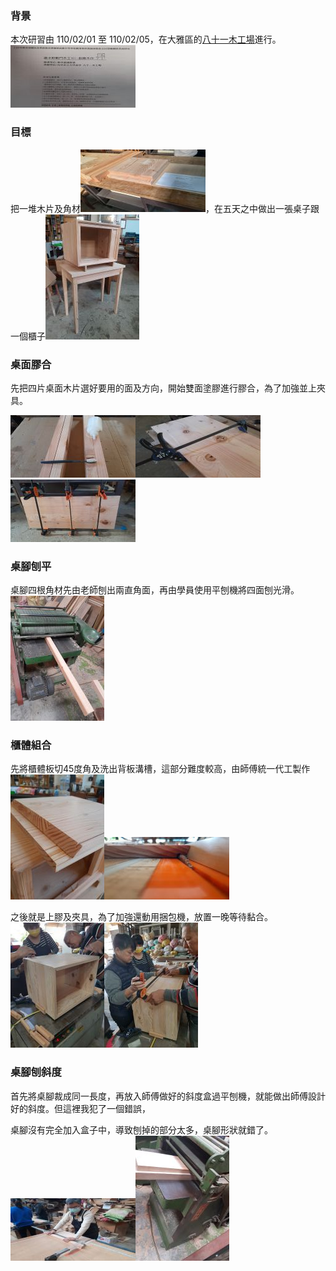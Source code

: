 ### 背景
本次研習由 110/02/01 至 110/02/05，在大雅區的[八十一木工場](https://zh-tw.facebook.com/81woodfan)進行。
![研習手冊](1-1.jpg)
### 目標
把一堆木片及角材![原料](1-2.jpg)，在五天之中做出一張桌子跟一個櫃子![成品](1-3.jpg)
### 桌面膠合
先把四片桌面木片選好要用的面及方向，開始雙面塗膠進行膠合，為了加強並上夾具。

![桌面1](桌面1.jpg)![桌面2](桌面2.jpg)![桌面3](桌面3.jpg)
### 桌腳刨平
桌腳四根角材先由老師刨出兩直角面，再由學員使用平刨機將四面刨光滑。![桌腳1](桌腳1.jpg)

### 櫃體組合
先將櫃體板切45度角及洗出背板溝槽，這部分難度較高，由師傅統一代工製作![櫃體1](櫃體1.jpg)![櫃體2](櫃體2.jpg)

之後就是上膠及夾具，為了加強還動用捆包機，放置一晚等待黏合。![櫃體3](櫃體3.jpg)![櫃體4](櫃體4.jpg)



### 桌腳刨斜度
首先將桌腳裁成同一長度，再放入師傅做好的斜度盒過平刨機，就能做出師傅設計好的斜度。但這裡我犯了一個錯誤，

桌腳沒有完全加入盒子中，導致刨掉的部分太多，桌腳形狀就錯了。![桌腳2](1-12.jpg)![桌腳3](1-13.jpg)



